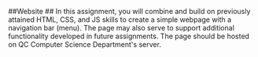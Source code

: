 ##Website ##
In this assignment, you will combine and build on previously attained HTML, CSS, and JS skills to create a simple webpage with a navigation bar (menu). The page may also serve to support additional functionality developed in future assignments. The page should be hosted on QC Computer Science Department's server.

